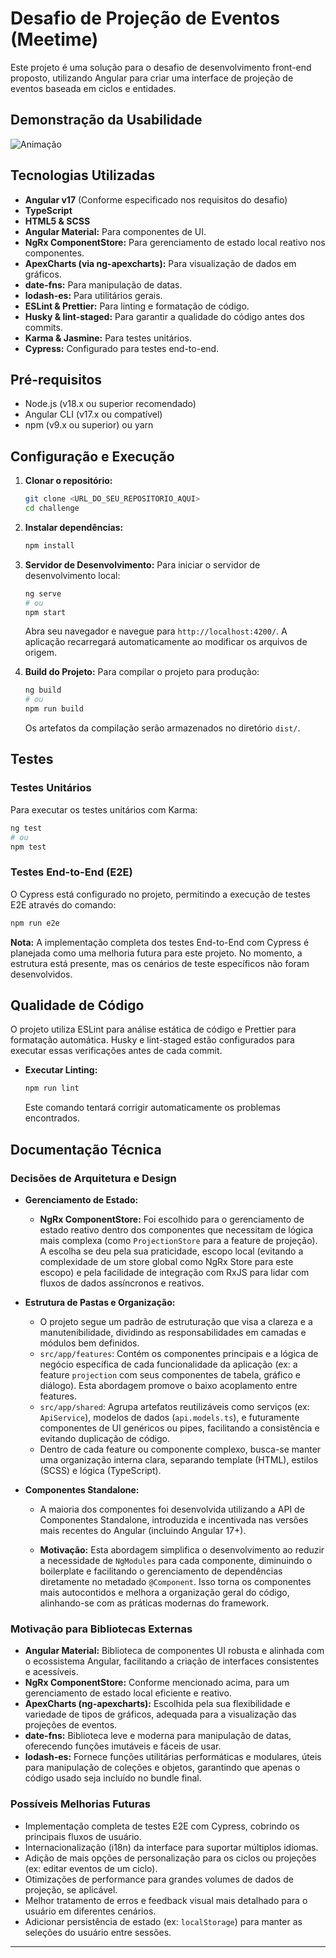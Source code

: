 # Desafio de Projeção de Eventos (Meetime)

Este projeto é uma solução para o desafio de desenvolvimento front-end proposto, utilizando Angular para criar uma interface de projeção de eventos baseada em ciclos e entidades.

## Demonstração da Usabilidade

![Animação](https://github.com/user-attachments/assets/1628b512-5d98-46fa-8033-275d31966196)


## Tecnologias Utilizadas

- **Angular v17** (Conforme especificado nos requisitos do desafio)
- **TypeScript**
- **HTML5 & SCSS**
- **Angular Material:** Para componentes de UI.
- **NgRx ComponentStore:** Para gerenciamento de estado local reativo nos componentes.
- **ApexCharts (via ng-apexcharts):** Para visualização de dados em gráficos.
- **date-fns:** Para manipulação de datas.
- **lodash-es:** Para utilitários gerais.
- **ESLint & Prettier:** Para linting e formatação de código.
- **Husky & lint-staged:** Para garantir a qualidade do código antes dos commits.
- **Karma & Jasmine:** Para testes unitários.
- **Cypress:** Configurado para testes end-to-end.

## Pré-requisitos

- Node.js (v18.x ou superior recomendado)
- Angular CLI (v17.x ou compatível)
- npm (v9.x ou superior) ou yarn

## Configuração e Execução

1.  **Clonar o repositório:**

    ```bash
    git clone <URL_DO_SEU_REPOSITORIO_AQUI>
    cd challenge
    ```

2.  **Instalar dependências:**

    ```bash
    npm install
    ```

3.  **Servidor de Desenvolvimento:**
    Para iniciar o servidor de desenvolvimento local:

    ```bash
    ng serve
    # ou
    npm start
    ```

    Abra seu navegador e navegue para `http://localhost:4200/`. A aplicação recarregará automaticamente ao modificar os arquivos de origem.

4.  **Build do Projeto:**
    Para compilar o projeto para produção:
    ```bash
    ng build
    # ou
    npm run build
    ```
    Os artefatos da compilação serão armazenados no diretório `dist/`.

## Testes

### Testes Unitários

Para executar os testes unitários com Karma:

```bash
ng test
# ou
npm test
```

### Testes End-to-End (E2E)

O Cypress está configurado no projeto, permitindo a execução de testes E2E através do comando:

```bash
npm run e2e
```

**Nota:** A implementação completa dos testes End-to-End com Cypress é planejada como uma melhoria futura para este projeto. No momento, a estrutura está presente, mas os cenários de teste específicos não foram desenvolvidos.

## Qualidade de Código

O projeto utiliza ESLint para análise estática de código e Prettier para formatação automática. Husky e lint-staged estão configurados para executar essas verificações antes de cada commit.

- **Executar Linting:**
  ```bash
  npm run lint
  ```
  Este comando tentará corrigir automaticamente os problemas encontrados.

## Documentação Técnica

### Decisões de Arquitetura e Design

- **Gerenciamento de Estado:**

  - **NgRx ComponentStore:** Foi escolhido para o gerenciamento de estado reativo dentro dos componentes que necessitam de lógica mais complexa (como `ProjectionStore` para a feature de projeção). A escolha se deu pela sua praticidade, escopo local (evitando a complexidade de um store global como NgRx Store para este escopo) e pela facilidade de integração com RxJS para lidar com fluxos de dados assíncronos e reativos.

- **Estrutura de Pastas e Organização:**

  - O projeto segue um padrão de estruturação que visa a clareza e a manutenibilidade, dividindo as responsabilidades em camadas e módulos bem definidos.
  - `src/app/features`: Contém os componentes principais e a lógica de negócio específica de cada funcionalidade da aplicação (ex: a feature `projection` com seus componentes de tabela, gráfico e diálogo). Esta abordagem promove o baixo acoplamento entre features.
  - `src/app/shared`: Agrupa artefatos reutilizáveis como serviços (ex: `ApiService`), modelos de dados (`api.models.ts`), e futuramente componentes de UI genéricos ou pipes, facilitando a consistência e evitando duplicação de código.
  - Dentro de cada feature ou componente complexo, busca-se manter uma organização interna clara, separando template (HTML), estilos (SCSS) e lógica (TypeScript).

- **Componentes Standalone:**

  - A maioria dos componentes foi desenvolvida utilizando a API de Componentes Standalone, introduzida e incentivada nas versões mais recentes do Angular (incluindo Angular 17+).

  - **Motivação:** Esta abordagem simplifica o desenvolvimento ao reduzir a necessidade de `NgModules` para cada componente, diminuindo o boilerplate e facilitando o gerenciamento de dependências diretamente no metadado `@Component`. Isso torna os componentes mais autocontidos e melhora a organização geral do código, alinhando-se com as práticas modernas do framework.

### Motivação para Bibliotecas Externas

- **Angular Material:** Biblioteca de componentes UI robusta e alinhada com o ecossistema Angular, facilitando a criação de interfaces consistentes e acessíveis.
- **NgRx ComponentStore:** Conforme mencionado acima, para um gerenciamento de estado local eficiente e reativo.
- **ApexCharts (ng-apexcharts):** Escolhida pela sua flexibilidade e variedade de tipos de gráficos, adequada para a visualização das projeções de eventos.
- **date-fns:** Biblioteca leve e moderna para manipulação de datas, oferecendo funções imutáveis e fáceis de usar.
- **lodash-es:** Fornece funções utilitárias performáticas e modulares, úteis para manipulação de coleções e objetos, garantindo que apenas o código usado seja incluído no bundle final.

### Possíveis Melhorias Futuras

- Implementação completa de testes E2E com Cypress, cobrindo os principais fluxos de usuário.
- Internacionalização (i18n) da interface para suportar múltiplos idiomas.
- Adição de mais opções de personalização para os ciclos ou projeções (ex: editar eventos de um ciclo).
- Otimizações de performance para grandes volumes de dados de projeção, se aplicável.
- Melhor tratamento de erros e feedback visual mais detalhado para o usuário em diferentes cenários.
- Adicionar persistência de estado (ex: `localStorage`) para manter as seleções do usuário entre sessões.

---

